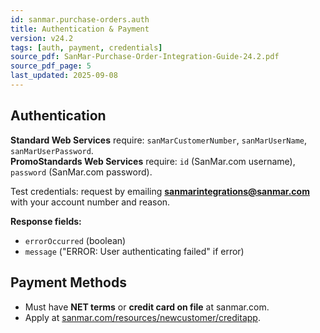 ```yaml
---
id: sanmar.purchase-orders.auth
title: Authentication & Payment
version: v24.2
tags: [auth, payment, credentials]
source_pdf: SanMar-Purchase-Order-Integration-Guide-24.2.pdf
source_pdf_page: 5
last_updated: 2025-09-08
---
```


## Authentication

**Standard Web Services** require: `sanMarCustomerNumber`, `sanMarUserName`, `sanMarUserPassword`.  
**PromoStandards Web Services** require: `id` (SanMar.com username), `password` (SanMar.com password).

Test credentials: request by emailing **sanmarintegrations@sanmar.com** with your account number and reason.

**Response fields:**  
- `errorOccurred` (boolean)  
- `message` ("ERROR: User authenticating failed" if error)

## Payment Methods

- Must have **NET terms** or **credit card on file** at sanmar.com.
- Apply at [sanmar.com/resources/newcustomer/creditapp](https://www.sanmar.com/resources/newcustomer/creditapp).
